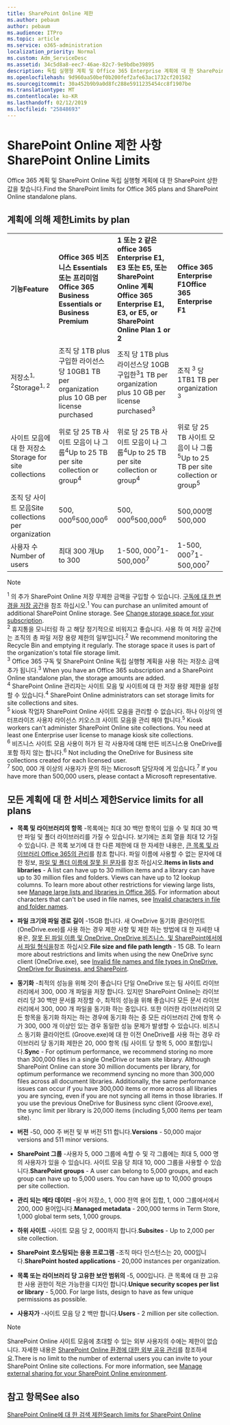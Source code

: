```yaml
---
title: SharePoint Online 제한
ms.author: pebaum
author: pebaum
ms.audience: ITPro
ms.topic: article
ms.service: o365-administration
localization_priority: Normal
ms.custom: Adm_ServiceDesc
ms.assetid: 34c5d8a8-eec7-46ae-82c7-9e9bdbe39895
description: 독립 실행형 계획 및 Office 365 Enterprise 계획에 대 한 SharePoint Online 상한값을 찾습니다.
ms.openlocfilehash: 9d960aa50bef0b200fef2afe63ac1732cf201582
ms.sourcegitcommit: 30a452b9b9a0d8fc288e5911235454cc8f1907be
ms.translationtype: MT
ms.contentlocale: ko-KR
ms.lasthandoff: 02/12/2019
ms.locfileid: "25848693"
---
```

# <a name="sharepoint-online-limits"></a><span data-ttu-id="10c17-103">SharePoint Online 제한 사항</span><span class="sxs-lookup"><span data-stu-id="10c17-103">SharePoint Online Limits</span></span>

<span data-ttu-id="10c17-104">Office 365 계획 및 SharePoint Online 독립 실행형 계획에 대 한 SharePoint 상한값을 찾습니다.</span><span class="sxs-lookup"><span data-stu-id="10c17-104">Find the SharePoint limits for Office 365 plans and SharePoint Online standalone plans.</span></span>
  
## <a name="limits-by-plan"></a><span data-ttu-id="10c17-105">계획에 의해 제한</span><span class="sxs-lookup"><span data-stu-id="10c17-105">Limits by plan</span></span>

|||||
|:-----|:-----|:-----|:-----|
|<span data-ttu-id="10c17-106">**기능**</span><span class="sxs-lookup"><span data-stu-id="10c17-106">**Feature**</span></span> <br/> |<span data-ttu-id="10c17-107">**Office 365 비즈니스 Essentials 또는 프리미엄**</span><span class="sxs-lookup"><span data-stu-id="10c17-107">**Office 365 Business Essentials or Business Premium**</span></span> <br/> |<span data-ttu-id="10c17-108">**1 또는 2 같은 office 365 Enterprise E1, E3 또는 E5, 또는 SharePoint Online 계획**</span><span class="sxs-lookup"><span data-stu-id="10c17-108">**Office 365 Enterprise E1, E3, or E5, or SharePoint Online Plan 1 or 2**</span></span> <br/> | <span data-ttu-id="10c17-109">**Office 365 Enterprise F1**</span><span class="sxs-lookup"><span data-stu-id="10c17-109">**Office 365 Enterprise F1**</span></span> <br/> |
|<span data-ttu-id="10c17-110">저장소<sup>1, 2</sup></span><span class="sxs-lookup"><span data-stu-id="10c17-110">Storage<sup>1, 2</sup></span></span> <br/> |<span data-ttu-id="10c17-111">조직 당 1TB plus 구입한 라이선스당 10GB</span><span class="sxs-lookup"><span data-stu-id="10c17-111">1 TB per organization plus 10 GB per license purchased</span></span>  <br/> |<span data-ttu-id="10c17-112">조직 당 1TB plus 라이선스당 10GB 구입한<sup>3</sup></span><span class="sxs-lookup"><span data-stu-id="10c17-112">1 TB per organization plus 10 GB per license purchased<sup>3</sup></span></span> <br/> |<span data-ttu-id="10c17-113">조직 <sup>3</sup> 당 1TB</span><span class="sxs-lookup"><span data-stu-id="10c17-113">1 TB per organization <sup>3</sup></span></span> <br/> |
|<span data-ttu-id="10c17-114">사이트 모음에 대 한 저장소</span><span class="sxs-lookup"><span data-stu-id="10c17-114">Storage for site collections</span></span>  <br/> |<span data-ttu-id="10c17-115">위로 당 25 TB 사이트 모음이 나 그룹<sup>4</sup></span><span class="sxs-lookup"><span data-stu-id="10c17-115">Up to 25 TB per site collection or group<sup>4</sup></span></span> <br/> |<span data-ttu-id="10c17-116">위로 당 25 TB 사이트 모음이 나 그룹<sup>4</sup></span><span class="sxs-lookup"><span data-stu-id="10c17-116">Up to 25 TB per site collection or group<sup>4</sup></span></span> <br/> |<span data-ttu-id="10c17-117">위로 당 25 TB 사이트 모음이 나 그룹<sup>5</sup></span><span class="sxs-lookup"><span data-stu-id="10c17-117">Up to 25 TB per site collection or group<sup>5</sup></span></span> <br/> |
|<span data-ttu-id="10c17-118">조직 당 사이트 모음</span><span class="sxs-lookup"><span data-stu-id="10c17-118">Site collections per organization</span></span>  <br/> |<span data-ttu-id="10c17-119">500, 000<sup>6</sup></span><span class="sxs-lookup"><span data-stu-id="10c17-119">500,000<sup>6</sup></span></span> <br/> |<span data-ttu-id="10c17-120">500, 000<sup>6</sup></span><span class="sxs-lookup"><span data-stu-id="10c17-120">500,000<sup>6</sup></span></span> <br/> |<span data-ttu-id="10c17-121"> 500,000명</span><span class="sxs-lookup"><span data-stu-id="10c17-121">500,000</span></span><br/> |
|<span data-ttu-id="10c17-122">사용자 수</span><span class="sxs-lookup"><span data-stu-id="10c17-122">Number of users</span></span>  <br/> |<span data-ttu-id="10c17-123">최대 300 개</span><span class="sxs-lookup"><span data-stu-id="10c17-123">Up to 300</span></span>  <br/> |<span data-ttu-id="10c17-124">1-500, 000<sup>7</sup></span><span class="sxs-lookup"><span data-stu-id="10c17-124">1- 500,000<sup>7</sup></span></span> <br/> |<span data-ttu-id="10c17-125">1-500, 000<sup>7</sup></span><span class="sxs-lookup"><span data-stu-id="10c17-125">1- 500,000<sup>7</sup></span></span> <br/> |
   
> [!NOTE]
> <span data-ttu-id="10c17-p101"><sup>1</sup> 의 추가 SharePoint Online 저장 무제한 금액을 구입할 수 있습니다. [구독에 대 한 변경을 저장 공간](https://support.office.com/article/96EA3533-DE64-4B01-839A-C560875A662C)을 참조 하십시오.</span><span class="sxs-lookup"><span data-stu-id="10c17-p101"><sup>1</sup> You can purchase an unlimited amount of additional SharePoint Online storage. See [Change storage space for your subscription](https://support.office.com/article/96EA3533-DE64-4B01-839A-C560875A662C). </span></span><br/><span data-ttu-id="10c17-p102"><sup>2</sup> 휴지통을 모니터링 하 고 해당 정기적으로 비워지고 좋습니다. 사용 하 여 저장 공간에는 조직의 총 파일 저장 용량 제한의 일부입니다.</span><span class="sxs-lookup"><span data-stu-id="10c17-p102"><sup>2</sup> We recommend monitoring the Recycle Bin and emptying it regularly. The storage space it uses is part of the organization's total file storage limit. </span></span><br/> <span data-ttu-id="10c17-p103"><sup>3</sup> Office 365 구독 및 SharePoint Online 독립 실행형 계획을 사용 하는 저장소 금액 추가 됩니다.</span><span class="sxs-lookup"><span data-stu-id="10c17-p103"><sup>3</sup> When you have an Office 365 subscription and a SharePoint Online standalone plan, the storage amounts are added. </span></span><br/><span data-ttu-id="10c17-p104"><sup>4</sup> SharePoint Online 관리자는 사이트 모음 및 사이트에 대 한 저장 용량 제한을 설정할 수 있습니다.</span><span class="sxs-lookup"><span data-stu-id="10c17-p104"><sup>4</sup> SharePoint Online administrators can set storage limits for site collections and sites. </span></span><br/> <span data-ttu-id="10c17-p105"><sup>5</sup> kiosk 작업자 SharePoint Online 사이트 모음을 관리할 수 없습니다. 하나 이상의 엔터프라이즈 사용자 라이선스 키오스크 사이트 모음을 관리 해야 합니다.</span><span class="sxs-lookup"><span data-stu-id="10c17-p105"><sup>5</sup> Kiosk workers can't administer SharePoint Online site collections. You need at least one Enterprise user license to manage kiosk site collections. </span></span><br/> <span data-ttu-id="10c17-p106"><sup>6</sup> 비즈니스 사이트 모음 사용이 허가 된 각 사용자에 대해 만든 비즈니스용 OneDrive를 포함 하지 않는 합니다.</span><span class="sxs-lookup"><span data-stu-id="10c17-p106"><sup>6</sup> Not including the OneDrive for Business site collections created for each licensed user. </span></span><br/><span data-ttu-id="10c17-135"><sup>7</sup> 500, 000 개 이상의 사용자가 문의 하는 Microsoft 담당자에 게 있습니다.</span><span class="sxs-lookup"><span data-stu-id="10c17-135"><sup>7</sup> If you have more than 500,000 users, please contact a Microsoft representative.</span></span> 
  

  
## <a name="service-limits-for-all-plans"></a><span data-ttu-id="10c17-136">모든 계획에 대 한 서비스 제한</span><span class="sxs-lookup"><span data-stu-id="10c17-136">Service limits for all plans</span></span>

- <span data-ttu-id="10c17-p107">**목록 및 라이브러리의 항목** -목록에는 최대 30 백만 항목이 있을 수 및 최대 30 백만 파일 및 폴더 라이브러리를 가질 수 있습니다. 보기에는 조회 열을 최대 12 가질 수 있습니다. 큰 목록 보기에 대 한 다른 제한에 대 한 자세한 내용은, [큰 목록 및 라이브러리 Office 365의 관리](https://support.office.com/article/b4038448-ec0e-49b7-b853-679d3d8fb784)를 참조 합니다. 파일 이름에 사용할 수 없는 문자에 대 한 정보, [파일 및 폴더 이름에 잘못 된 문자](https://support.office.com/article/64883a5d-228e-48f5-b3d2-eb39e07630fa)를 참조 하십시오.</span><span class="sxs-lookup"><span data-stu-id="10c17-p107">**Items in lists and libraries** - A list can have up to 30 million items and a library can have up to 30 million files and folders. Views can have up to 12 lookup columns. To learn more about other restrictions for viewing large lists, see [Manage large lists and libraries in Office 365](https://support.office.com/article/b4038448-ec0e-49b7-b853-679d3d8fb784). For information about characters that can't be used in file names, see [Invalid characters in file and folder names](https://support.office.com/article/64883a5d-228e-48f5-b3d2-eb39e07630fa).</span></span>

- <span data-ttu-id="10c17-p108">**파일 크기와 파일 경로 길이** -15GB 합니다. 새 OneDrive 동기화 클라이언트 (OneDrive.exe)를 사용 하는 경우 제한 사항 및 제한 하는 방법에 대 한 자세한 내용은, [잘못 된 파일 이름 및 OneDrive, OneDrive 비즈니스, 및 SharePoint에서에서 파일 형식을](https://support.office.com/article/64883a5d-228e-48f5-b3d2-eb39e07630fa)참조 하십시오.</span><span class="sxs-lookup"><span data-stu-id="10c17-p108">**File size and file path length** - 15 GB. To learn more about restrictions and limits when using the new OneDrive sync client (OneDrive.exe), see [Invalid file names and file types in OneDrive, OneDrive for Business, and SharePoint](https://support.office.com/article/64883a5d-228e-48f5-b3d2-eb39e07630fa).</span></span>

- <span data-ttu-id="10c17-p109">**동기화** -최적의 성능을 위해 것이 좋습니다 단일 OneDrive 또는 팀 사이트 라이브러리에서 300, 000 개 파일을 저장 합니다. 있지만 SharePoint Online는 라이브러리 당 30 백만 문서를 저장할 수, 최적의 성능을 위해 좋습니다 모든 문서 라이브러리에서 300, 000 개 파일을 동기화 하는 중입니다. 또한 이러한 라이브러리의 모든 항목을 동기화 하지는 하는 경우에 동기화 하는 중 모든 라이브러리 간에 항목 수가 300, 000 개 이상인 있는 경우 동일한 성능 문제가 발생할 수 있습니다. 비즈니스 동기화 클라이언트 (Groove.exe)에 대 한 이전 OneDrive를 사용 하는 경우 라이브러리 당 동기화 제한은 20, 000 항목 (팀 사이트 당 항목 5, 000 포함)입니다.</span><span class="sxs-lookup"><span data-stu-id="10c17-p109">**Sync** - For optimum performance, we recommend storing no more than 300,000 files in a single OneDrive or team site library. Although SharePoint Online can store 30 million documents per library, for optimum performance we recommend syncing no more than 300,000 files across all document libraries. Additionally, the same performance issues can occur if you have 300,000 items or more across all libraries you are syncing, even if you are not syncing all items in those libraries. If you use the previous OneDrive for Business sync client (Groove.exe), the sync limit per library is 20,000 items (including 5,000 items per team site).</span></span>

- <span data-ttu-id="10c17-147">**버전** -50, 000 주 버전 및 부 버전 511 합니다.</span><span class="sxs-lookup"><span data-stu-id="10c17-147">**Versions** - 50,000 major versions and 511 minor versions.</span></span>

- <span data-ttu-id="10c17-p110">**SharePoint 그룹** -사용자 5, 000 그룹에 속할 수 및 각 그룹에는 최대 5, 000 명의 사용자가 있을 수 있습니다. 사이트 모음 당 최대 10, 000 그룹을 사용할 수 있습니다.</span><span class="sxs-lookup"><span data-stu-id="10c17-p110">**SharePoint groups** - A user can belong to 5,000 groups, and each group can have up to 5,000 users. You can have up to 10,000 groups per site collection.</span></span>

- <span data-ttu-id="10c17-150">**관리 되는 메타 데이터** -용어 저장소, 1, 000 전역 용어 집합, 1, 000 그룹에서에서 200, 000 용어입니다.</span><span class="sxs-lookup"><span data-stu-id="10c17-150">**Managed metadata** - 200,000 terms in Term Store, 1,000 global term sets, 1,000 groups.</span></span>

- <span data-ttu-id="10c17-151">**하위 사이트** -사이트 모음 당 2, 000까지 합니다.</span><span class="sxs-lookup"><span data-stu-id="10c17-151">**Subsites** - Up to 2,000 per site collection.</span></span>

- <span data-ttu-id="10c17-152">**SharePoint 호스팅되는 응용 프로그램** -조직 마다 인스턴스는 20, 000입니다.</span><span class="sxs-lookup"><span data-stu-id="10c17-152">**SharePoint hosted applications** - 20,000 instances per organization.</span></span>

- <span data-ttu-id="10c17-p111">**목록 또는 라이브러리 당 고유한 보안 범위의** -5, 000입니다. 큰 목록에 대 한 고유한 사용 권한이 적은 가능한을 디자인 합니다.</span><span class="sxs-lookup"><span data-stu-id="10c17-p111">**Unique security scopes per list or library** - 5,000. For large lists, design to have as few unique permissions as possible.</span></span>

- <span data-ttu-id="10c17-155">**사용자가** -사이트 모음 당 2 백만 합니다.</span><span class="sxs-lookup"><span data-stu-id="10c17-155">**Users** - 2 million per site collection.</span></span>

> [!NOTE]
> <span data-ttu-id="10c17-p112">SharePoint Online 사이트 모음에 초대할 수 있는 외부 사용자의 수에는 제한이 없습니다. 자세한 내용은 [SharePoint Online 환경에 대한 외부 공유 관리](/sharepoint/external-sharing-overview)를 참조하세요.</span><span class="sxs-lookup"><span data-stu-id="10c17-p112">There is no limit to the number of external users you can invite to your SharePoint Online site collections. For more information, see [Manage external sharing for your SharePoint Online environment](/sharepoint/external-sharing-overview).</span></span>

## <a name="see-also"></a><span data-ttu-id="10c17-158">참고 항목</span><span class="sxs-lookup"><span data-stu-id="10c17-158">See also</span></span>

[<span data-ttu-id="10c17-159">SharePoint Online에 대 한 검색 제한</span><span class="sxs-lookup"><span data-stu-id="10c17-159">Search limits for SharePoint Online</span></span>](/sharepoint/search-limits)